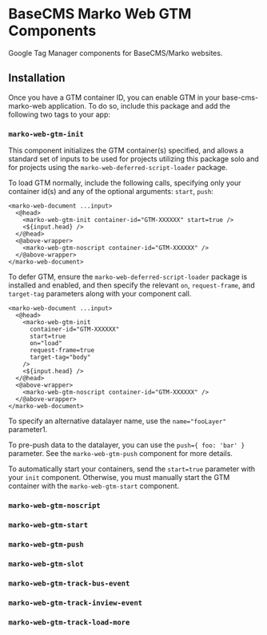 # BaseCMS Marko Web GTM Components
Google Tag Manager components for BaseCMS/Marko websites.

## Installation
Once you have a GTM container ID, you can enable GTM in your base-cms-marko-web application. To do so, include this package and add the following two tags to your app:

### `marko-web-gtm-init`
This component initializes the GTM container(s) specified, and allows a standard set of inputs to be used for projects utilizing this package solo and for projects using the `marko-web-deferred-script-loader` package.

To load GTM normally, include the following calls, specifying only your container id(s) and any of the optional arguments: `start`, `push`:
```marko
<marko-web-document ...input>
  <@head>
    <marko-web-gtm-init container-id="GTM-XXXXXX" start=true />
    <${input.head} />
  </@head>
  <@above-wrapper>
    <marko-web-gtm-noscript container-id="GTM-XXXXXX" />
  </@above-wrapper>
</marko-web-document>
```

To defer GTM, ensure the `marko-web-deferred-script-loader` package is installed and enabled, and then specify the relevant `on`, `request-frame`, and `target-tag` parameters along with your component call.
```marko
<marko-web-document ...input>
  <@head>
    <marko-web-gtm-init
      container-id="GTM-XXXXXX"
      start=true
      on="load"
      request-frame=true
      target-tag="body"
    />
    <${input.head} />
  </@head>
  <@above-wrapper>
    <marko-web-gtm-noscript container-id="GTM-XXXXXX" />
  </@above-wrapper>
</marko-web-document>
```

To specify an alternative datalayer name, use the `name="fooLayer"` parameter1.

To pre-push data to the datalayer, you can use the `push={ foo: 'bar' }` parameter. See the `marko-web-gtm-push` component for more details.

To automatically start your containers, send the `start=true` parameter with your `init` component. Otherwise, you must manually start the GTM container with the `marko-web-gtm-start` component.

### `marko-web-gtm-noscript`

### `marko-web-gtm-start`
### `marko-web-gtm-push`
### `marko-web-gtm-slot`
### `marko-web-gtm-track-bus-event`
### `marko-web-gtm-track-inview-event`
### `marko-web-gtm-track-load-more`
